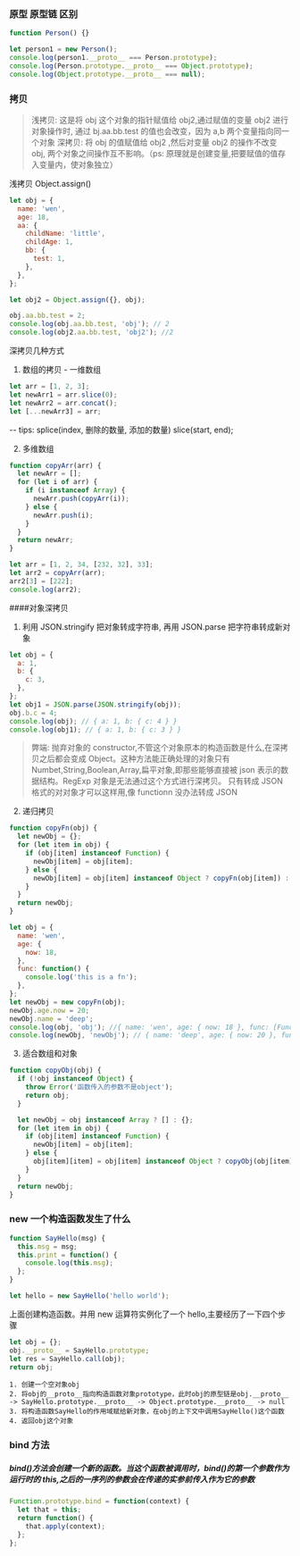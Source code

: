 ### 原型 原型链 区别

```javascript
function Person() {}

let person1 = new Person();
console.log(person1.__proto__ === Person.prototype);
console.log(Person.prototype.__proto__ === Object.prototype);
console.log(Object.prototype.__proto__ === null);
```

### 拷贝

> 浅拷贝: 这是将 obj 这个对象的指针赋值给 obj2,通过赋值的变量 obj2 进行对象操作时, 通过 bj.aa.bb.test 的值也会改变，因为 a,b 两个变量指向同一个对象
> 深拷贝: 将 obj 的值赋值给 obj2 ,然后对变量 obj2 的操作不改变 obj, 两个对象之间操作互不影响。（ps: 原理就是创建变量,把要赋值的值存入变量内，使对象独立）

浅拷贝 Object.assign()

```javascript
let obj = {
  name: 'wen',
  age: 18,
  aa: {
    childName: 'little',
    childAge: 1,
    bb: {
      test: 1,
    },
  },
};

let obj2 = Object.assign({}, obj);

obj.aa.bb.test = 2;
console.log(obj.aa.bb.test, 'obj'); // 2
console.log(obj2.aa.bb.test, 'obj2'); //2
```

深拷贝几种方式

1. 数组的拷贝 - 一维数组

```javascript
let arr = [1, 2, 3];
let newArr1 = arr.slice(0);
let newArr2 = arr.concat();
let [...newArr3] = arr;
```

-- tips: splice(index, 删除的数量, 添加的数量) slice(start, end);

2. 多维数组

```javascript
function copyArr(arr) {
  let newArr = [];
  for (let i of arr) {
    if (i instanceof Array) {
      newArr.push(copyArr(i));
    } else {
      newArr.push(i);
    }
  }
  return newArr;
}

let arr = [1, 2, 34, [232, 32], 33];
let arr2 = copyArr(arr);
arr2[3] = [222];
console.log(arr2);
```

####对象深拷贝

1. 利用 JSON.stringify 把对象转成字符串, 再用 JSON.parse 把字符串转成新对象

```javascript
let obj = {
  a: 1,
  b: {
    c: 3,
  },
};
let obj1 = JSON.parse(JSON.stringify(obj));
obj.b.c = 4;
console.log(obj); // { a: 1, b: { c: 4 } }
console.log(obj1); // { a: 1, b: { c: 3 } }
```

> 弊端: 抛弃对象的 constructor,不管这个对象原本的构造函数是什么,在深拷贝之后都会变成 Object。这种方法能正确处理的对象只有 Numbet,String,Boolean,Array,扁平对象,即那些能够直接被 json 表示的数据结构。RegExp 对象是无法通过这个方式进行深拷贝。 只有转成 JSON 格式的对对象才可以这样用,像 functionn 没办法转成 JSON

2. 递归拷贝

```javascript
function copyFn(obj) {
  let newObj = {};
  for (let item in obj) {
    if (obj[item] instanceof Function) {
      newObj[item] = obj[item];
    } else {
      newObj[item] = obj[item] instanceof Object ? copyFn(obj[item]) : obj[item];
    }
  }
  return newObj;
}

let obj = {
  name: 'wen',
  age: {
    now: 18,
  },
  func: function() {
    console.log('this is a fn');
  },
};
let newObj = new copyFn(obj);
newObj.age.now = 20;
newObj.name = 'deep';
console.log(obj, 'obj'); //{ name: 'wen', age: { now: 18 }, func: [Function: func] } 'obj'
console.log(newObj, 'newObj'); // { name: 'deep', age: { now: 20 }, func: [Function: func] } 'newObj'
```

3. 适合数组和对象

```javascript
function copyObj(obj) {
  if (!obj instanceof Object) {
    throw Error('函数传入的参数不是object');
    return obj;
  }

  let newObj = obj instanceof Array ? [] : {};
  for (let item in obj) {
    if (obj[item] instanceof Function) {
      newObj[item] = obj[item];
    } else {
      obj[item][item] = obj[item] instanceof Object ? copyObj(obj[item]) : obj[item];
    }
  }
  return newObj;
}
```

### new 一个构造函数发生了什么

```javascript
function SayHello(msg) {
  this.msg = msg;
  this.print = function() {
    console.log(this.msg);
  };
}

let hello = new SayHello('hello world');
```

上面创建构造函数。并用 new 运算符实例化了一个 hello,主要经历了一下四个步骤

```javascript
let obj = {};
obj.__proto__ = SayHello.prototype;
let res = SayHello.call(obj);
return obj;
```

```
1. 创建一个空对象obj
2. 将obj的__proto__指向构造函数对象prototype，此时obj的原型链是obj.__proto__ -> SayHello.prototype.__proto__ -> Object.prototype.__proto__ -> null
3. 将构造函数SayHello的作用域赋给新对象，在obj的上下文中调用SayHello()这个函数
4. 返回obj这个对象
```

### bind 方法

##### bind()方法会创建一个新的函数。当这个函数被调用时，bind()的第一个参数作为运行时的 this,之后的一序列的参数会在传递的实参前传入作为它的参数

```javascript
Function.prototype.bind = function(context) {
  let that = this;
  return function() {
    that.apply(context);
  };
};
```
